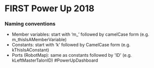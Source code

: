 # FIRST Power Up 2018

### Naming conventions
- Member variables: start with ‘m_’ followed by camelCase form (e.g. m_thisIsAMemberVariable)
- Constants: start with ‘k’ followed by CamelCase form (e.g. kThisIsAConstant)
- Ports (RobotMap): same as constants followed by 'ID' (e.g. kLeftMasterTalonID)
#PowerUpDashboard
